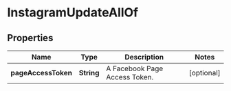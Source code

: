 

# InstagramUpdateAllOf

## Properties

Name | Type | Description | Notes
------------ | ------------- | ------------- | -------------
**pageAccessToken** | **String** | A Facebook Page Access Token. |  [optional]



